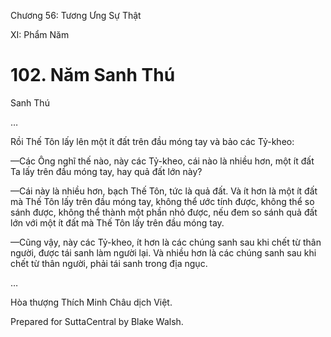  

Chương 56: Tương Ưng Sự Thật

XI: Phẩm Năm

# 102\. Năm Sanh Thú

Sanh Thú

…

Rồi Thế Tôn lấy lên một ít đất trên đầu móng tay và bảo các Tỷ-kheo:

—Các Ông nghĩ thế nào, này các Tỷ-kheo, cái nào là nhiều hơn, một ít đất Ta lấy trên đầu móng tay, hay quả đất lớn này?

—Cái này là nhiều hơn, bạch Thế Tôn, tức là quả đất. Và ít hơn là một ít đất mà Thế Tôn lấy trên đầu móng tay, không thể ước tính được, không thể so sánh được, không thể thành một phần nhỏ được, nếu đem so sánh quả đất lớn với một ít đất mà Thế Tôn lấy trên đầu móng tay.

—Cũng vậy, này các Tỷ-kheo, ít hơn là các chúng sanh sau khi chết từ thân người, được tái sanh làm người lại. Và nhiều hơn là các chúng sanh sau khi chết từ thân người, phải tái sanh trong địa ngục.

…

Hòa thượng Thích Minh Châu dịch Việt.

Prepared for SuttaCentral by Blake Walsh.